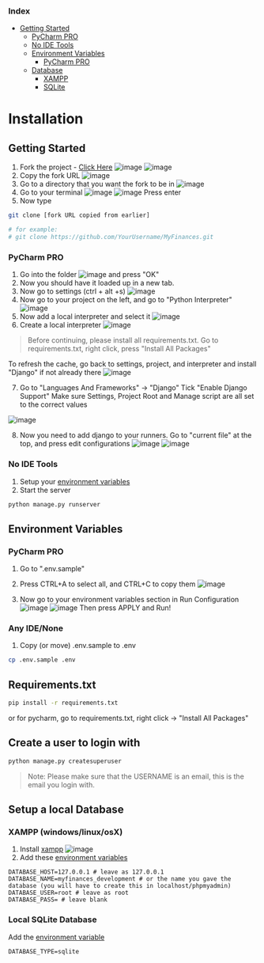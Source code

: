 ### Index

- [Getting Started](#getting-started)
    - [PyCharm PRO](#pycharm-pro)
    - [No IDE Tools](#no-ide-tools)
    - [Environment Variables](#environment-variables)
        - [PyCharm PRO](#pycharm-pro-1)
    - [Database](#setup-a-local-database)
        - [XAMPP](#xampp-windowslinuxosx)
        - [SQLite](#local-sqlite-database)

# Installation

## Getting Started

1. Fork the project - [Click Here](https://github.com/TreyWW/MyFinances/fork)
   ![image](https://github.com/Strelix/MyFinancesForkTest/assets/73353716/0df56c83-002f-450b-bab9-cf76d8b54d39)
   ![image](https://github.com/Strelix/MyFinancesForkTest/assets/73353716/b13939af-fd94-4cbe-ba77-b8c669cbbfc6)
1. Copy the fork URL
   ![image](https://github.com/Strelix/MyFinancesForkTest/assets/73353716/0a79d0fe-c7af-4c40-9357-4bfc5aa10cc6)
1. Go to a directory that you want the fork to be in
   ![image](https://github.com/Strelix/MyFinancesForkTest/assets/73353716/6ea159d3-a145-4671-968b-b20cf3cd4a03)
1. Go to your terminal
   ![image](https://github.com/Strelix/MyFinancesForkTest/assets/73353716/33ef04ef-e082-441f-95a1-a9d705f7fad7)
   ![image](https://github.com/Strelix/MyFinancesForkTest/assets/73353716/26d72dd7-f9aa-4630-b046-4ff4cb7f4ecb)
   Press enter
1. Now type

```bash
git clone [fork URL copied from earlier] 

# for example:
# git clone https://github.com/YourUsername/MyFinances.git
```

### PyCharm PRO

1. Go into the folder
   ![image](https://github.com/Strelix/MyFinancesForkTest/assets/73353716/e64303bf-e3b7-4b26-ba5a-46c627a4cfaf)
   and press "OK"
1. Now you should have it loaded up in a new tab.
1. Now go to settings (ctrl + alt +s)
   ![image](https://github.com/Strelix/MyFinancesForkTest/assets/73353716/8e7d0bf7-1e1c-4173-9977-0b8b350985af)
1. Now go to your project on the left, and go to "Python Interpreter"
   ![image](https://github.com/Strelix/MyFinancesForkTest/assets/73353716/db1edfd1-e6ed-4ab9-8f62-b991ed0cd968)
1. Now add a local interpreter and select it
   ![image](https://github.com/Strelix/MyFinancesForkTest/assets/73353716/29c0b059-f09e-4f55-a504-4aa14fc53127)
1. Create a local interpreter
   ![image](https://github.com/Strelix/MyFinancesForkTest/assets/73353716/65bb7264-be4f-482f-8385-9aaec547d5b5)

> Before continuing, please install all requirements.txt. Go to requirements.txt, right click, press "Install All Packages"

To refresh the cache, go back to settings, project, and interpreter and install "Django" if not already there
![image](https://github.com/Strelix/MyFinancesForkTest/assets/73353716/5b170100-ccf3-44bf-94c5-7c9fb5104164)

7. Go to "Languages And Frameworks" -> "Django"
   Tick "Enable Django Support"
   Make sure Settings, Project Root and Manage script are all set to the correct values

![image](https://github.com/Strelix/MyFinancesForkTest/assets/73353716/8d73fdc7-0fba-4ab2-8901-1beca6ed39d4)

8. Now you need to add django to your runners. Go to "current file" at the top, and press edit configurations
   ![image](https://github.com/Strelix/MyFinancesForkTest/assets/73353716/88c651c7-37c5-4647-aadf-76adaf6403f5)
   ![image](https://github.com/Strelix/MyFinancesForkTest/assets/73353716/492119f1-b749-4496-890a-cd12012d88be)

### No IDE Tools

1. Setup your [environment variables](#environment-variables)
2. Start the server

```bash
python manage.py runserver
```

## Environment Variables

### PyCharm PRO

1. Go to ".env.sample"
2. Press CTRL+A to select all, and CTRL+C to copy them
   ![image](https://github.com/Strelix/MyFinancesForkTest/assets/73353716/60bded74-b59d-4355-a9b4-111943c5a9d0)

3. Now go to your environment variables section in Run Configuration
   ![image](https://github.com/Strelix/MyFinancesForkTest/assets/73353716/92c85014-b115-448e-bbef-e2f726f9f7dd)
   ![image](https://github.com/Strelix/MyFinancesForkTest/assets/73353716/7dee52df-fe0f-4325-aed0-cff661bfb6b8)
   Then press APPLY and Run!

### Any IDE/None

1. Copy (or move) .env.sample to .env

```bash
cp .env.sample .env
```

## Requirements.txt

```bash
pip install -r requirements.txt
```

or for pycharm, go to requirements.txt, right click -> "Install All Packages"

## Create a user to login with

```bash
python manage.py createsuperuser
```

> Note: Please make sure that the USERNAME is an email, this is the email you login with.

## Setup a local Database

### XAMPP (windows/linux/osX)

1. Install [xampp](https://www.apachefriends.org/)
   ![image](https://github.com/Strelix/MyFinancesForkTest/assets/73353716/4c8119af-3565-4f3d-bddc-a087b26fcf69)
1. Add these [environment variables](#environment-variables)

```dotenv
DATABASE_HOST=127.0.0.1 # leave as 127.0.0.1
DATABASE_NAME=myfinances_development # or the name you gave the database (you will have to create this in localhost/phpmyadmin)
DATABASE_USER=root # leave as root
DATABASE_PASS= # leave blank
```

### Local SQLite Database

Add the [environment variable](#environment-variables)

```dotenv
DATABASE_TYPE=sqlite
```
